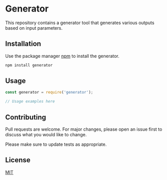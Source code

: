 # Generator

This repository contains a generator tool that generates various outputs based on input parameters.

## Installation

Use the package manager [npm](https://www.npmjs.com/) to install the generator.

```bash
npm install generator
```

## Usage

```javascript
const generator = require('generator');

// Usage examples here
```

## Contributing

Pull requests are welcome. For major changes, please open an issue first to discuss what you would like to change.

Please make sure to update tests as appropriate.

## License

[MIT](https://choosealicense.com/licenses/mit/)